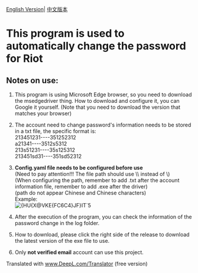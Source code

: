 [English Version](https://github.com/Yudaotor/Riot-Accounts-AutoChangePassword/blob/master/readme.en.md)|
[中文版本](https://github.com/Yudaotor/Riot-Accounts-AutoChangePassword/blob/master/README.md)
# This program is used to automatically change the password for Riot 
## Notes on use:
1. This program is using Microsoft Edge browser, so you need to download the msedgedriver thing. How to download and configure it, you can Google it yourself. (Note that you need to download the version that matches your browser)
2. The account need to change password's information needs to be stored in a txt file, the specific format is:  
213451231----351252312  
a21341----3512s5312  
213s51231----35s125312  
213451sd31----351sd52312  
3. **Config.yaml file needs to be configured before use**  
(Need to pay attention!!! The file path should use \\\ instead of \\)  
(When configuring the path, remember to add .txt after the account information file, remember to add .exe after the driver)  
(path do not appear Chinese and Chinese characters)  
Example:  
![{HU{X@VKE{FC6C4}JF}IT`5](https://user-images.githubusercontent.com/87225219/224707126-0ba934f6-c6b7-4c5c-a352-632e1801a837.png)

5. After the execution of the program, you can check the information of the password change in the log folder. 
6. How to download, please click the right side of the release to download the latest version of the exe file to use.
7. Only **not verified email** account can use this project.

Translated with www.DeepL.com/Translator (free version)
